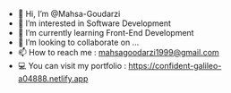 - 👋 Hi, I’m @Mahsa-Goudarzi
- 👀 I’m interested in Software Development
- 🌱 I’m currently learning Front-End Development
- 💞️ I’m looking to collaborate on ...
- 📫 How to reach me : mahsagoodarzi1999@gmail.com
- 💻 You can visit my portfolio : https://confident-galileo-a04888.netlify.app

<!---
Mahsa-Goudarzi/Mahsa-Goudarzi is a ✨ special ✨ repository because its `README.md` (this file) appears on your GitHub profile.
You can click the Preview link to take a look at your changes.
--->
